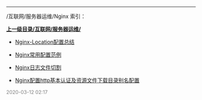 
----

/互联网/服务器运维/Nginx 索引：


**[上一级目录/互联网/服务器运维/](/互联网/服务器运维/)**

- [Nginx-Location配置总结](/互联网/服务器运维/Nginx/Nginx-Location配置总结)

- [Nginx常用配置范例](/互联网/服务器运维/Nginx/Nginx常用配置范例)

- [Nginx日志文件切割](/互联网/服务器运维/Nginx/Nginx日志文件切割)

- [Nginx配置http基本认证及资源文件下载目录别名配置](/互联网/服务器运维/Nginx/Nginx配置http基本认证及资源文件下载目录别名配置)


<font size=2 color='grey'> 2020-03-12 02:17 </font>